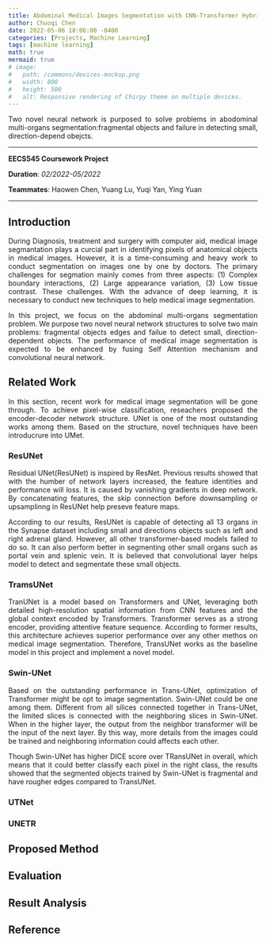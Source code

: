 ```yaml
---
title: Abdominal Medical Images Segmentation with CNN-Transformer Hybrid Model
author: Chuoqi Chen
date: 2022-05-06 18:06:00 -0400
categories: [Projects, Machine Learning]
tags: [machine learning]
math: true
mermaid: true
# image:
#   path: /commons/devices-mockup.png
#   width: 800
#   height: 500
#   alt: Responsive rendering of Chirpy theme on multiple devices.
---
```

<style>body {text-align: justify}</style>

Two novel neural network is purposed to solve problems in abodominal multi-organs segmentation:fragmental objects and failure in detecting small, direction-depend obejcts. 

---
**EECS545 Coursework Project**         

**Duration**: *02/2022-05/2022*

**Teammates**: Haowen Chen, Yuang Lu, Yuqi Yan, Ying Yuan

---
## Introduction
During Diagnosis, treatment and surgery with computer aid, medical image segmantation plays a curcial part in identifying pixels of anatomical objects in medical images. However, it is a time-consuming and heavy work to conduct segmentation on images one by one by doctors. The primary challenges for segmation mainly comes from three aspects: (1) Complex boundary interactions, (2) Large appearance variation, (3) Low tissue contrast. These challenges. With the advance of deep learning, it is necessary to conduct new techniques to help medical image segmentation.  

In this project, we focus on the abdominal multi-organs segmentation problem. We purpose two novel neural network structures to solve two main problems: fragmental objects edges and failue to detect small, direction-dependent objects. The performance of medical image segmentation is expected to be enhanced by fusing Self Attention mechanism and convolutional neural network. 

## Related Work
In this section, recent work for medical image segmentation will be gone through. To achieve pixel-wise classification, reseachers proposed the encoder-decoder network structure. UNet is one of the most outstanding works among them. Based on the structure, novel techniques have been introducrure into UMet. 
### ResUNet
Residual UNet(ResUNet) is inspired by ResNet. Previous results showed that with the humber of network layers increased, the feature identities and performance will loss. It is caused by vanishing gradients in deep network. By concatenating features, the skip connection before downsampling or upsamplinng in ResUNet help preseve feature maps. 

According to our results, ResUNet is capable of detecting all 13 organs in the Synapse dataset including small and directions objects such as left and right adrenal gland. However, all other transformer-based models failed to do so. It can also perform better in segmenting other small organs such as portal vein and splenic vein. It is believed that convolutional layer helps model to detect and segmentate these small objects.
### TramsUNet
TranUNet is a model based on Transformers and UNet, leveraging both detailed high-resolution spatial information from CNN features and the global context encoded by Transformers. Transformer serves as a strong encoder, providing attentive feature sequence. According to former results, this architecture achieves superior performance over any other methos on medical image segmentation. Therefore, TransUNet works as the baseline model in this project and implement a novel model.
### Swin-UNet
Based on the outstanding performance in Trans-UNet, optimization of Transformer might be opt to image segmentation. Swin-UNet could be one among them. Different from all silices connected together in Trans-UNet, the limited slices is connected with the neighboring slices in  Swin-UNet. When in the higher layer, the output from the neighbor transformer will be the input of the next layer. By this way, more details from the images could be trained and neighboring information could affects each other. 

Though Swin-UNet has higher DICE score over TRansUNet in overall, which means that it could better classify each pixel in the right class, the results showed that the segmented objects trained by Swin-UNet is fragmental and have rougher edges compared to TransUNet.
### UTNet

### UNETR

## Proposed Method

## Evaluation

## Result Analysis

## Reference
